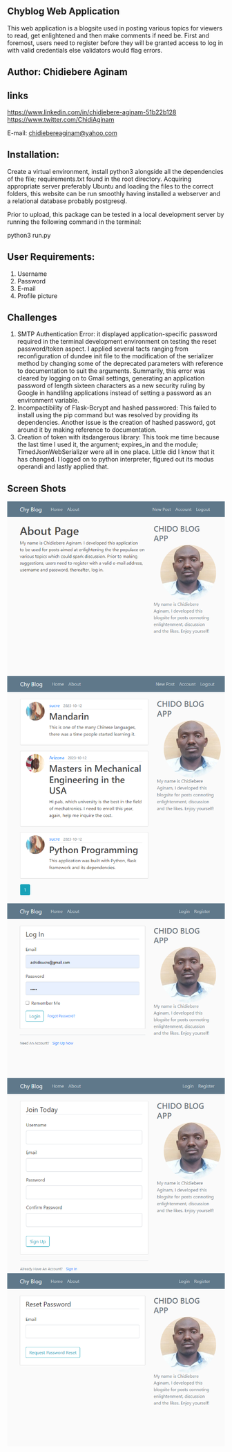 ## Chyblog Web Application

This web application is a blogsite used in posting various topics 
for viewers to read, get enlightened and then make comments if need be. 
First and foremost, users need to register before they will be granted 
access to log in with valid credentials else validators would flag errors.

## Author: Chidiebere Aginam

## links

https://www.linkedin.com/in/chidiebere-aginam-51b22b128
https://www.twitter.com/ChidiAginam

E-mail: chidiebereaginam@yahoo.com

## Installation:

Create a virtual environment, install python3 alongside all the dependencies
of the file; requirements.txt found in the root directory.
Acquiring appropriate server preferably Ubuntu and loading the files to the correct folders,
this website can be run smoothly having installed a webserver and a relational database probably postgresql.

Prior to upload, this package can be tested in a local development server by running the following command 
in the terminal:

python3 run.py

## User Requirements:
1. Username
2. Password
3. E-mail
4. Profile picture

## Challenges

1. SMTP Authentication Error: it displayed application-specific password required in the terminal development environment on testing the reset password/token aspect. I applied several tacts ranging from reconfiguration of dundee init file to the modification of the serializer method by changing some of the deprecated parameters with reference to documentation to suit the arguments. Summarily, this error was cleared by logging on to Gmail settings, generating an application password of length sixteen characters as a new security ruling by Google in handlilng applications instead of setting a password as an environment variable.
2. Incompactibility of Flask-Bcrypt and hashed passwored: This failed to install using the pip command but was resolved by providing its dependencies. Another issue is the creation of hashed password, got around it by making reference to documentation.
3. Creation of token with itsdangerous library: This took me time because the last time I used it, the argument; expires_in and the module; TimedJsonWebSerializer were all in one place. Little did I know that it has changed. I logged on to python interpreter, figured out its modus operandi and lastly applied that.

## Screen Shots

![](img/chyblog1.png)
![](img/chyblog2.png)
![](img/chyblog3.png)
![](img/chyblog4.png)
![](img/chyblog5.png)
